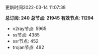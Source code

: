 更新时间2022-03-14 11:07:38

**总订阅: 240**
**总节点: 21945**
**有效节点: 11294**
- v2ray节点: 5965
- ss节点: 4385
- ssr节点: 452
- trojan节点: 492
